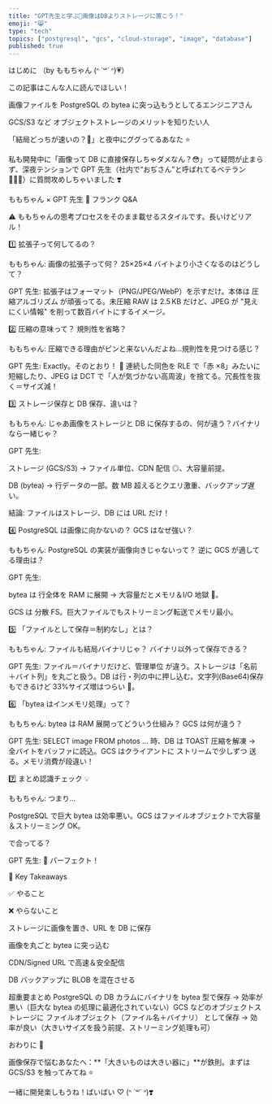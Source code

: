 ```yaml
---
title: "GPT先生と学ぶ📸画像はDBよりストレージに置こう！"
emoji: "😸"
type: "tech"
topics: ["postgresql", "gcs", "cloud-storage", "image", "database"]
published: true
---
```


はじめに （by ももちゃん (ᐢ ˙꒳˙ ᐢ)💗）

この記事はこんな人に読んでほしい！

画像ファイルを PostgreSQL の bytea に突っ込もうとしてるエンジニアさん

GCS/S3 など オブジェクトストレージのメリットを知りたい人

「結局どっちが速いの？💢」と夜中にググってるあなた ⭐️

私も開発中に「画像って DB に直接保存しちゃダメなん？😳」って疑問が止まらず、深夜テンションで GPT 先生（社内で“おぢさん”と呼ばれてるベテラン 🧑🏻‍💻）に質問攻めしちゃいました ❣️

ももちゃん × GPT 先生 💬 フランク Q&A

⚠️ ももちゃんの思考プロセスをそのまま載せるスタイルです。長いけどリアル！

1️⃣ 拡張子って何してるの？

ももちゃん: 画像の拡張子って何？ 25×25×4 バイトより小さくなるのはどうして？

GPT 先生: 拡張子はフォーマット（PNG/JPEG/WebP）を示すだけ。本体は 圧縮アルゴリズム が頑張ってる。未圧縮 RAW は 2.5 KB だけど、JPEG が "見えにくい情報" を削って数百バイトにするイメージ。

2️⃣ 圧縮の意味って？ 規則性を省略？

ももちゃん: 圧縮できる理由がピンと来ないんだよね…規則性を見つける感じ？

GPT 先生: Exactly。そのとおり！ 🎯 連続した同色を RLE で「赤 ×8」みたいに短縮したり、JPEG は DCT で「人が気づかない高周波」を捨てる。冗長性を抜く＝サイズ減！

3️⃣ ストレージ保存と DB 保存、違いは？

ももちゃん: じゃあ画像をストレージと DB に保存するの、何が違う？バイナリなら一緒じゃ？

GPT 先生:

ストレージ (GCS/S3) → ファイル単位、CDN 配信 ◎、大容量前提。

DB (bytea) → 行データの一部。数 MB 超えるとクエリ激重、バックアップ遅い。

結論: ファイルはストレージ、DB には URL だけ！

4️⃣ PostgreSQL は画像に向かないの？ GCS はなぜ強い？

ももちゃん: PostgreSQL の実装が画像向きじゃないって？ 逆に GCS が適してる理由は？

GPT 先生:

bytea は 行全体を RAM に展開 → 大容量だとメモリ＆I/O 地獄 💢。

GCS は 分散 FS。巨大ファイルでもストリーミング転送でメモリ最小。

5️⃣ 「ファイルとして保存＝制約なし」とは？

ももちゃん: ファイルも結局バイナリじゃ？ バイナリ以外って保存できる？

GPT 先生: ファイル＝バイナリだけど、管理単位 が違う。ストレージは「名前＋バイト列」を丸ごと扱う。DB は行・列の中に押し込む。文字列(Base64)保存もできるけど 33%サイズ増はつらい 🤣。

6️⃣ 「bytea はインメモリ処理」って？

ももちゃん: bytea は RAM 展開ってどういう仕組み？ GCS は何が違う？

GPT 先生: SELECT image FROM photos … 時、DB は TOAST 圧縮を解凍 → 全バイトをバッファに読込。GCS はクライアントに ストリームで少しずつ 送る。メモリ消費が段違い！

7️⃣ まとめ認識チェック 💡

ももちゃん: つまり…

PostgreSQL で巨大 bytea は効率悪い。GCS はファイルオブジェクトで大容量＆ストリーミング OK。

で合ってる？

GPT 先生: 💯 パーフェクト！

🚀 Key Takeaways

✅ やること

❌ やらないこと

ストレージに画像を置き、URL を DB に保存

画像を丸ごと bytea に突っ込む

CDN/Signed URL で高速＆安全配信

DB バックアップに BLOB を混在させる

超重要まとめ PostgreSQL の DB カラムにバイナリを bytea 型で保存 → 効率が悪い（巨大な bytea の処理に最適化されていない）GCS などのオブジェクトストレージに ファイルオブジェクト（ファイル名＋バイナリ） として保存 → 効率が良い（大きいサイズを扱う前提、ストリーミング処理も可）

おわりに 💞

画像保存で悩むあなたへ：**「大きいものは大きい器に」**が鉄則。まずは GCS/S3 を触ってみてね ⭐️

一緒に開発楽しもうね！ばいばい ♡ (ᐢ ˙꒳˙ ᐢ)❣️
